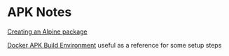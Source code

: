 APK Notes
=========

[Creating an Alpine package](https://wiki.alpinelinux.org/wiki/Creating_an_Alpine_package)

[Docker APK Build Environment](https://github.com/dnephin/docker-apk-build) useful as a reference for some setup steps

